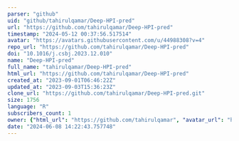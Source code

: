 ```yaml
---
parser: "github"
uid: "github/tahirulqamar/Deep-HPI-pred"
url: "https://github.com/tahirulqamar/Deep-HPI-pred"
timestamp: "2024-05-12 00:37:56.517514"
avatar: "https://avatars.githubusercontent.com/u/44988308?v=4"
repo_url: "https://github.com/tahirulqamar/Deep-HPI-pred"
doi: "10.1016/j.csbj.2023.12.010"
name: "Deep-HPI-pred"
full_name: "tahirulqamar/Deep-HPI-pred"
html_url: "https://github.com/tahirulqamar/Deep-HPI-pred"
created_at: "2023-09-01T06:46:22Z"
updated_at: "2023-09-03T15:36:23Z"
clone_url: "https://github.com/tahirulqamar/Deep-HPI-pred.git"
size: 1756
language: "R"
subscribers_count: 1
owner: {"html_url": "https://github.com/tahirulqamar", "avatar_url": "https://avatars.githubusercontent.com/u/44988308?v=4", "login": "tahirulqamar", "type": "User"}
date: "2024-06-08 14:22:43.757748"
---
```

